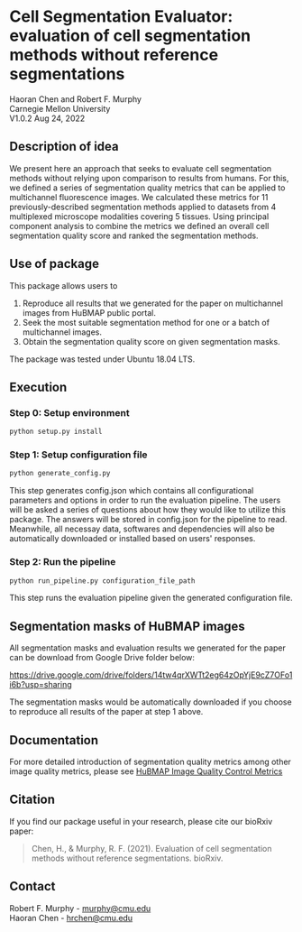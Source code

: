 # Cell Segmentation Evaluator: evaluation of cell segmentation methods without reference segmentations
Haoran Chen and Robert F. Murphy\
Carnegie Mellon University\
V1.0.2 Aug 24, 2022

## Description of idea
We present here an approach that seeks to evaluate cell segmentation methods without relying upon comparison to results from humans. 
For this, we defined a series of segmentation quality metrics that can be applied to multichannel fluorescence images. 
We calculated these metrics for 11 previously-described segmentation methods applied to datasets from 4 multiplexed microscope modalities covering 5 tissues. 
Using principal component analysis to combine the metrics we defined an overall cell segmentation quality score and ranked the segmentation methods.

## Use of package
This package allows users to
1. Reproduce all results that we generated for the paper on multichannel images from HuBMAP public portal. 
2. Seek the most suitable segmentation method for one or a batch of multichannel images.
3. Obtain the segmentation quality score on given segmentation masks. 

The package was tested under Ubuntu 18.04 LTS.


## Execution
### Step 0: Setup environment
```bash
python setup.py install
```

### Step 1: Setup configuration file
```bash
python generate_config.py
```
This step generates config.json which contains all configurational parameters and options in order to run the evaluation pipeline. The users will be asked a series of questions about how they would like to utilize this package. The answers will be stored in config.json for the pipeline to read. Meanwhile, all necessay data, softwares and dependencies will also be automatically downloaded or installed based on users' responses.

### Step 2: Run the pipeline
```bash
python run_pipeline.py configuration_file_path
```
This step runs the evaluation pipeline given the generated configuration file.  

## Segmentation masks of HuBMAP images
All segmentation masks and evaluation results we generated for the paper can be download from Google Drive folder below:

https://drive.google.com/drive/folders/14tw4qrXWTt2eg64zOpYjE9cZ7OFo1i6b?usp=sharing

The segmentation masks would be automatically downloaded if you choose to reproduce all results of the paper at step 1 above.

## Documentation 

For more detailed introduction of segmentation quality metrics among other image quality metrics, please see
[HuBMAP Image Quality Control Metrics](http://hubmap.scs.cmu.edu/wp-content/uploads/2021/09/HuBMAP-Image-Quality-Control-Metrics-v1.5.pdf)

## Citation
If you find our package useful in your research, please cite our bioRxiv paper:
> Chen, H., & Murphy, R. F. (2021). Evaluation of cell segmentation methods without reference segmentations. bioRxiv.

## Contact

Robert F. Murphy - murphy@cmu.edu\
Haoran Chen - hrchen@cmu.edu

